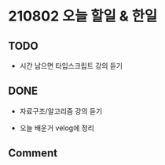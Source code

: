 # 210802 오늘 할일 & 한일

## TODO

- 시간 남으면 타입스크립트 강의 듣기

## DONE

- 자료구조/알고리즘 강의 듣기

- 오늘 배운거 velog에 정리



## Comment



